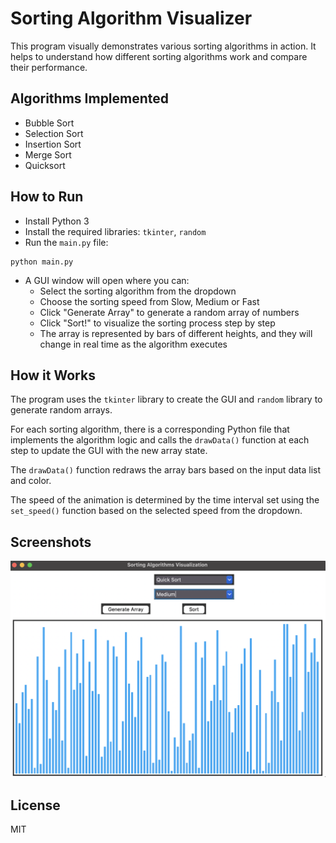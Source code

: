 # Sorting Algorithm Visualizer

This program visually demonstrates various sorting algorithms in action. It helps to understand how different sorting algorithms work and compare their performance.

## Algorithms Implemented

- Bubble Sort
- Selection Sort
- Insertion Sort
- Merge Sort
- Quicksort

## How to Run

- Install Python 3 
- Install the required libraries: `tkinter`, `random`
- Run the `main.py` file:

```
python main.py
```

- A GUI window will open where you can:
  - Select the sorting algorithm from the dropdown 
  - Choose the sorting speed from Slow, Medium or Fast
  - Click "Generate Array" to generate a random array of numbers
  - Click "Sort!" to visualize the sorting process step by step
  - The array is represented by bars of different heights, and they will change in real time as the algorithm executes

## How it Works

The program uses the `tkinter` library to create the GUI and `random` library to generate random arrays.

For each sorting algorithm, there is a corresponding Python file that implements the algorithm logic and calls the `drawData()` function at each step to update the GUI with the new array state.

The `drawData()` function redraws the array bars based on the input data list and color.

The speed of the animation is determined by the time interval set using the `set_speed()` function based on the selected speed from the dropdown.

## Screenshots

![App Screenshot](app_screenshot.png)

## License

MIT
